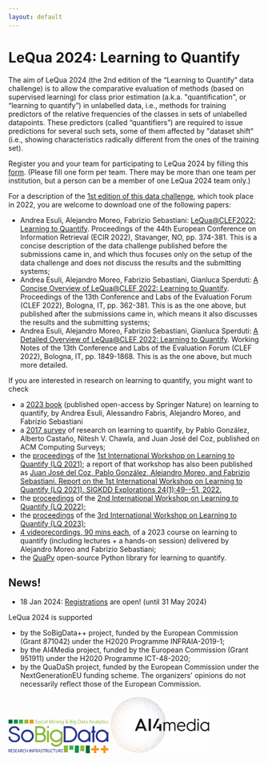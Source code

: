 ```yaml
---
layout: default
---
```


# LeQua 2024: Learning to Quantify

The aim of LeQua 2024 (the 2nd edition of the “Learning to Quantify” data challenge) is to allow the comparative evaluation of methods (based on supervised learning) for class prior estimation (a.k.a. "quantification", or “learning to quantify”) in unlabelled data, i.e., methods for training predictors of the relative frequencies of the classes in sets of unlabelled datapoints. These predictors (called “quantifiers”) are required to issue predictions for several such sets, some of them affected by "dataset shift" (i.e., showing characteristics radically different from the ones of the training set). 

Register you and your team for participating to LeQua 2024 by filling this [form](https://forms.gle/1U8g9fP5qzzpF5TJ6). (Please fill one form per team. There may be more than one team per institution, but a person can be a member of one LeQua 2024 team only.)

For a description of the [1st edition of this data challenge](https://lequa2022.github.io/), which took place in 2022, you are welcome to download one of the following papers:
* Andrea Esuli, Alejandro Moreo, Fabrizio Sebastiani: [LeQua@CLEF2022: Learning to Quantify](https://link.springer.com/chapter/10.1007/978-3-030-99739-7_47). Proceedings of the 44th European Conference on Information Retrieval (ECIR 2022), Stavanger, NO, pp. 374-381. This is a concise description of the data challenge published before the submissions came in, and which thus focuses only on the setup of the data challenge and does not discuss the results and the submitting systems;
* Andrea Esuli, Alejandro Moreo, Fabrizio Sebastiani, Gianluca Sperduti: [A Concise Overview of LeQua@CLEF 2022: Learning to Quantify](https://link.springer.com/chapter/10.1007/978-3-031-13643-6_23). Proceedings of the 13th Conference and Labs of the Evaluation Forum (CLEF 2022), Bologna, IT, pp. 362-381. This is as the one above, but published after the submissions came in, which means it also discusses the results and the submitting systems;
* Andrea Esuli, Alejandro Moreo, Fabrizio Sebastiani, Gianluca Sperduti: [A Detailed Overview of LeQua@CLEF 2022: Learning to Quantify](https://ceur-ws.org/Vol-3180/paper-146.pdf). Working Notes of the 13th Conference and Labs of the Evaluation Forum (CLEF 2022), Bologna, IT, pp. 1849-1868. This is as the one above, but much more detailed.

If you are interested in research on learning to quantify, you might want to check 
* a [2023 book](https://link.springer.com/book/10.1007/978-3-031-20467-8) (published open-access by Springer Nature) on learning to quantify, by Andrea Esuli, Alessandro Fabris, Alejandro Moreo, and Fabrizio Sebastiani
* a [2017 survey](https://dl.acm.org/doi/10.1145/3117807) of research on learning to quantify, by Pablo González, Alberto Castaño, Nitesh V. Chawla, and Juan José del Coz, published on ACM Computing Surveys;
* the [proceedings](http://ceur-ws.org/Vol-3052/) of the [1st International Workshop on Learning to Quantify (LQ 2021)](https://cikmlq2021.github.io/); a report of that workshop has also been published as [Juan José del Coz, Pablo González, Alejandro Moreo, and Fabrizio Sebastiani.  Report on the 1st International Workshop on Learning to Quantify (LQ 2021). SIGKDD Explorations 24(1):49--51, 2022.](http://kdd.org/exploration_files/vol24issue1_4._Report_on_the_1st_International_Workshop_on_Learning_to_Quantify_%28LQ_2021%29.pdf)
* the [proceedings](https://lq-2022.github.io/proceedings/CompleteVolume.pdf) of the [2nd International Workshop on Learning to Quantify (LQ 2022)](https://lq-2022.github.io/); 
* the [proceedings](http://tinyurl.com/2vf2z63z) of the [3rd International Workshop on Learning to Quantify (LQ 2023)](https://lq-2023.github.io/);
* [4 videorecordings, 90 mins each](https://www.youtube.com/channel/UCq-2Htqn57uXjtwzy6PJ1pA), of a 2023 course on learning to quantify (including lectures + a hands-on session) delivered by Alejandro Moreo and Fabrizio Sebastiani;
* the [QuaPy](https://github.com/HLT-ISTI/QuaPy) open-source Python library for learning to quantify.

## News!
<!-- BEGIN COMMENTED BLOCK
* 7 Aug 2022: The LeQua 2022 session at CLEF 2022 in Bologna, Italy will take place on Wednesday, September 7, from 15:30 to 18:50; all times are CEST.
* 30 May 2022: We are delighted to announce that the LeQua 2022 session at CLEF 2022 in Bologna will host a keynote talk by [George Forman](https://scholar.google.com/citations?hl=en&user=r0a222QAAAAJ) (Amazon Research)
* 28 May 2022: The submission period for participants' papers is now over; thanks to the teams who have submitted their papers! 
* 11 May 2022: The submission period is now over; thanks to the teams who have submitted their runs! The test set (with labels) **is now public** and accessible via [Zenodo](https://doi.org/10.5281/zenodo.5734464)! 
* 22 April 2022: The test set (with labels omitted) **is now public** and accessible via [Zenodo](https://doi.org/10.5281/zenodo.5734464)! You can now submit your results via [CodaLab](https://codalab.lisn.upsaclay.fr/competitions/4134)!
* 1st Dec 2021: The dataset (training and development sets) **is now public** and accessible via [Zenodo](https://www.doi.org/10.5281/zenodo.5734465)
* 1st Dec 2021: The [format checker](https://github.com/HLT-ISTI/LeQua2022_scripts/blob/main/format_checker.py) and [evaluation script](https://github.com/HLT-ISTI/LeQua2022_scripts/blob/main/evaluate.py), along with other [useful functions and further guidelines](https://github.com/HLT-ISTI/LeQua2022_scripts), are public and accessible via [GitHub](https://github.com/HLT-ISTI/LeQua2022_scripts).
* 1st Dec 2021: The [Google discussion group](https://groups.google.com/g/lequa2022) has been created! If you plan to participate (and we very much hope so), visit [https://groups.google.com/g/lequa2022](https://groups.google.com/g/lequa2022) and request to become a member now!
END COMMENTED BLOCK -->
* 18 Jan 2024: [Registrations](https://forms.gle/1U8g9fP5qzzpF5TJ6) are open! (until 31 May 2024)

<!-- BEGIN COMMENTED BLOCK
Follow us on Twitter: [@LeQua2024](https://twitter.com/LeQua2024)
END COMMENTED BLOCK -->

LeQua 2024 is supported 
* by the SoBigData++ project, funded by the European Commission (Grant 871042) under the H2020 Programme INFRAIA-2019-1;
* by the AI4Media project, funded by the European Commission (Grant 951911) under the H2020 Programme ICT-48-2020;
* by the QuaDaSh project, funded by the European Commission under the NextGenerationEU funding scheme.
The organizers' opinions do not necessarily reflect those of the European Commission.

<img src="SoBigData.png" alt="drawing" width="200"/>
<img src="AI4Media.png" alt="drawing" width="200"/>

<!-- BEGIN COMMENTED BLOCK
![cropped-SoBigData-RI-768x257](https://user-images.githubusercontent.com/92160733/142188337-675041c8-29cf-4d32-a3bf-603fc8b7a787.png)
![ai4media-768x444](https://user-images.githubusercontent.com/92160733/142188325-90cc9258-a43e-47d6-ad68-a8fc2bb90526.png)
END COMMENTED BLOCK -->
